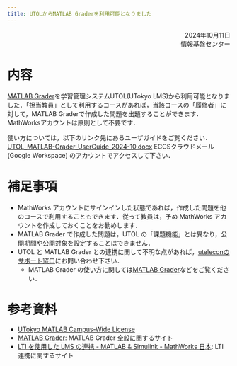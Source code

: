 ```yaml
---
title: UTOLからMATLAB Graderを利用可能となりました
---
```



<div style="text-align: right;">
<span>2024年10月11日</span><br />
<span>情報基盤センター</span><br />
</div>

# 内容

[MATLAB Grader](https://jp.mathworks.com/products/matlab-grader.html)を学習管理システムUTOL(UTokyo LMS)から利用可能となりました．「担当教員」として利用するコースがあれば，当該コースの「履修者」に対して，MATLAB Graderで作成した問題を出題することができます．MathWorksアカウントは原則として不要です．

使い方については，以下のリンク先にあるユーザガイドをご覧ください．
[UTOL\_MATLAB-Grader\_UserGuide\_2024-10.docx](https://docs.google.com/document/d/1CYOXHnG3_jla5KgEEO-KhTbu_nDgp-Uc/edit?usp=drive_link&ouid=117510436890962815644&rtpof=true&sd=true)
ECCSクラウドメール (Google Workspace) のアカウントでアクセスして下さい．

# 補足事項

* MathWorks アカウントにサインインした状態であれば，作成した問題を他のコースで利用することもできます．従って教員は，予め MathWorks アカウントを作成しておくことをお勧めします．
* MATLAB Grader で作成した問題は，UTOL の「課題機能」とは異なり，公開期間や公開対象を設定することはできません．
* UTOL と MATLAB Grader との連携に関して不明な点があれば，[uteleconのサポート窓口](https://utelecon.adm.u-tokyo.ac.jp/support/)にお問い合わせ下さい．
  * MATLAB Grader の使い方に関しては[MATLAB Grader](https://jp.mathworks.com/products/matlab-grader.html)などをご覧ください．

# 参考資料

* [UTokyo MATLAB Campus-Wide License](https://utelecon.adm.u-tokyo.ac.jp/matlab/)
* [MATLAB Grader](https://jp.mathworks.com/products/matlab-grader.html): MATLAB Grader 全般に関するサイト
* [LTI を使用した LMS の連携 \- MATLAB & Simulink \- MathWorks 日本](https://jp.mathworks.com/help/matlabgrader/integrate-lms-using-lti.html?s_tid=CRUX_lftnav): LTI 連携に関するサイト
